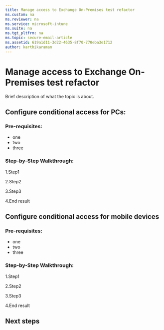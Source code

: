 ```yaml
---
title: Manage access to Exchange On-Premises test refactor
ms.custom: na
ms.reviewer: na
ms.service: microsoft-intune
ms.suite: na
ms.tgt_pltfrm: na
ms.topic: secure-email-article
ms.assetid: 619a1d11-3d22-4635-8f70-770eba3e1712
author: karthikaraman
---
```

# Manage access to Exchange On-Premises test refactor
Brief description of what the topic is about.

##  Configure conditional access for PCs:
### Pre-requisites:
- one
- two
- three
### Step-by-Step Walkthrough:
  1.Step1

  2.Step2

  3.Step3

  4.End result


##  Configure conditional access for mobile devices
### Pre-requisites:
- one
- two
- three
### Step-by-Step Walkthrough:
  1.Step1

  2.Step2

  3.Step3

  4.End result

##  Next steps
